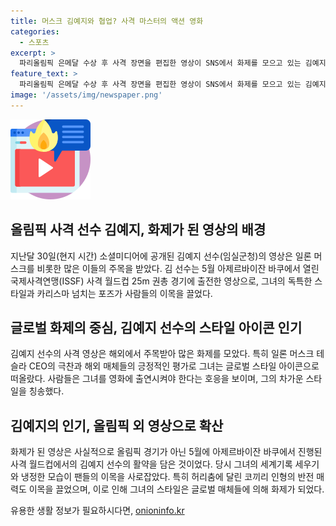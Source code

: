 ```yaml
---
title: 머스크 김예지와 협업? 사격 마스터의 액션 영화
categories:
  - 스포츠
excerpt: >
  파리올림픽 은메달 수상 후 사격 장면을 편집한 영상이 SNS에서 화제를 모으고 있는 김예지 선수. 일론 머스크가 액션 영화에 캐스팅돼야 한다는 댓글을 남겨 화제다. 김 선수의 스타일뿐만 아니라 표정, 자세에 대한 해외 팬들의 열렬한 반응과 머스크의 놀라운 극찬이 주목을 받고 있다. 또한, 김 선수의 세계기록 세우기도 함께 언급되며, 머스크를 비롯한 세계 팬들의 주목을 받고 있다. 
feature_text: >
  파리올림픽 은메달 수상 후 사격 장면을 편집한 영상이 SNS에서 화제를 모으고 있는 김예지 선수. 일론 머스크가 액션 영화에 캐스팅돼야 한다는 댓글을 남겨 화제다. 김 선수의 스타일뿐만 아니라 표정, 자세에 대한 해외 팬들의 열렬한 반응과 머스크의 놀라운 극찬이 주목을 받고 있다. 또한, 김 선수의 세계기록 세우기도 함께 언급되며, 머스크를 비롯한 세계 팬들의 주목을 받고 있다. 
image: '/assets/img/newspaper.png'
---
```


<p><img src="/assets/img/news.png" alt="rentncar 속보" /></p>

<h2 data-ke-size="size26">올림픽 사격 선수 김예지, 화제가 된 영상의 배경</h2>

<p data-ke-size="size16">지난달 30일(현지 시간) 소셜미디어에 공개된 김예지 선수(임실군청)의 영상은 일론 머스크를 비롯한 많은 이들의 주목을 받았다. 김 선수는 5월 아제르바이잔 바쿠에서 열린 국제사격연맹(ISSF) 사격 월드컵 25m 권총 경기에 출전한 영상으로, 그녀의 독특한 스타일과 카리스마 넘치는 포즈가 사람들의 이목을 끌었다.</p>

<h2 data-ke-size="size26">글로벌 화제의 중심, 김예지 선수의 스타일 아이콘 인기</h2>

<p data-ke-size="size16">김예지 선수의 사격 영상은 해외에서 주목받아 많은 화제를 모았다. 특히 일론 머스크 테슬라 CEO의 극찬과 해외 매체들의 긍정적인 평가로 그녀는 글로벌 스타일 아이콘으로 떠올랐다. 사람들은 그녀를 영화에 출연시켜야 한다는 호응을 보이며, 그의 차가운 스타일을 칭송했다.</p>

<h2 data-ke-size="size26">김예지의 인기, 올림픽 외 영상으로 확산</h2>

<p data-ke-size="size16">화제가 된 영상은 사실적으로 올림픽 경기가 아닌 5월에 아제르바이잔 바쿠에서 진행된 사격 월드컵에서의 김예지 선수의 활약을 담은 것이었다. 당시 그녀의 세계기록 세우기와 냉정한 모습이 팬들의 이목을 사로잡았다. 특히 허리춤에 달린 코끼리 인형의 반전 매력도 이목을 끌었으며, 이로 인해 그녀의 스타일은 글로벌 매체들에 의해 화제가 되었다.</p>
유용한 생활 정보가 필요하시다면, <a href="https://onioninfo.kr" rel="dofollow">onioninfo.kr</a>


